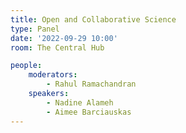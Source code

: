 ```yaml
---
title: Open and Collaborative Science
type: Panel
date: '2022-09-29 10:00'
room: The Central Hub

people:
    moderators:
        - Rahul Ramachandran
    speakers:
        - Nadine Alameh
        - Aimee Barciauskas
---
```

